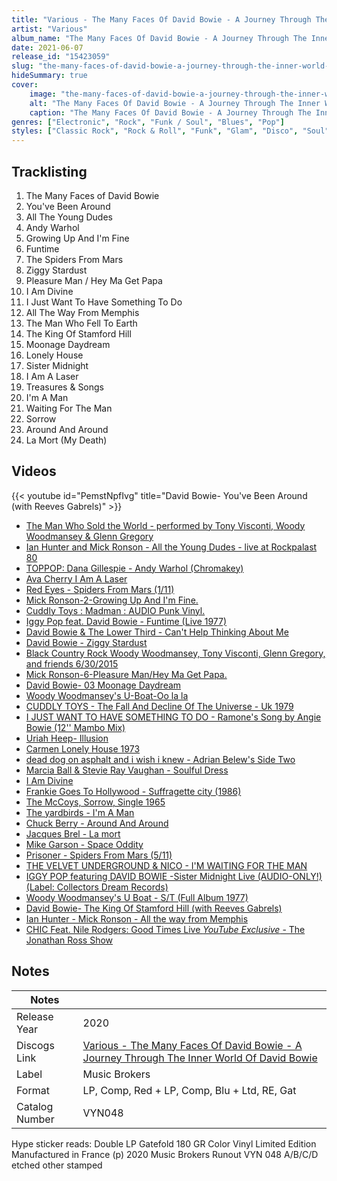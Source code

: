 ```yaml
---
title: "Various - The Many Faces Of David Bowie - A Journey Through The Inner World Of David Bowie"
artist: "Various"
album_name: "The Many Faces Of David Bowie - A Journey Through The Inner World Of David Bowie"
date: 2021-06-07
release_id: "15423059"
slug: "the-many-faces-of-david-bowie-a-journey-through-the-inner-world-of-david-bowie-15423059"
hideSummary: true
cover:
    image: "the-many-faces-of-david-bowie-a-journey-through-the-inner-world-of-david-bowie-15423059.jpg"
    alt: "The Many Faces Of David Bowie - A Journey Through The Inner World Of David Bowie by Various"
    caption: "The Many Faces Of David Bowie - A Journey Through The Inner World Of David Bowie by Various"
genres: ["Electronic", "Rock", "Funk / Soul", "Blues", "Pop"]
styles: ["Classic Rock", "Rock & Roll", "Funk", "Glam", "Disco", "Soul", "Chanson", "Blues Rock"]
---
```


## Tracklisting
1. The Many Faces of David Bowie
2. You've Been Around
3. All The Young Dudes
4. Andy Warhol
5. Growing Up And I'm Fine
6. Funtime
7. The Spiders From Mars
8. Ziggy Stardust
9. Pleasure Man / Hey Ma Get Papa
10. I Am Divine
11. I Just Want To Have Something To Do
12. All The Way From Memphis
13. The Man Who Fell To Earth
14. The King Of Stamford Hill
15. Moonage Daydream
16. Lonely House
17. Sister Midnight
18. I Am A Laser
19. Treasures & Songs
20. I'm A Man
21. Waiting For The Man
22. Sorrow
23. Around And Around
24. La Mort (My Death)

## Videos
{{< youtube id="PemstNpfIvg" title="David Bowie-  You've Been Around (with Reeves Gabrels)" >}}
- [The Man Who Sold the World - performed by Tony Visconti, Woody Woodmansey & Glenn Gregory](https://www.youtube.com/watch?v=0bge0HZy_Us)
- [Ian Hunter and Mick Ronson - All the Young Dudes - live at Rockpalast 80](https://www.youtube.com/watch?v=08SdIo0e--4)
- [TOPPOP: Dana Gillespie - Andy Warhol (Chromakey)](https://www.youtube.com/watch?v=b11Jw8ddigI)
- [Ava Cherry   I Am A Laser](https://www.youtube.com/watch?v=gDidSNQyB24)
- [Red Eyes - Spiders From Mars (1/11)](https://www.youtube.com/watch?v=hcbOfYVWK_4)
- [Mick Ronson-2-Growing Up And I'm Fine.](https://www.youtube.com/watch?v=Jz0sF9ZDUJY)
- [Cuddly Toys : Madman : AUDIO Punk Vinyl.](https://www.youtube.com/watch?v=RAQd0xMKWBA)
- [Iggy Pop feat. David Bowie - Funtime (Live 1977)](https://www.youtube.com/watch?v=tqwwlRuuMis)
- [David Bowie & The Lower Third - Can't Help Thinking About Me](https://www.youtube.com/watch?v=K1MXonBG5NI)
- [David Bowie - Ziggy Stardust](https://www.youtube.com/watch?v=XXq5VvYAI1Q)
- [Black Country Rock  Woody Woodmansey, Tony Visconti, Glenn Gregory, and friends 6/30/2015](https://www.youtube.com/watch?v=6JFR0SIQyaM)
- [Mick Ronson-6-Pleasure Man/Hey Ma Get Papa.](https://www.youtube.com/watch?v=sa4St3I_LPY)
- [David Bowie- 03 Moonage Daydream](https://www.youtube.com/watch?v=JFDj3shXvco)
- [Woody Woodmansey's U-Boat-Oo la la](https://www.youtube.com/watch?v=1MC_ud5L6FA)
- [CUDDLY TOYS - The Fall And Decline Of The Universe - Uk 1979](https://www.youtube.com/watch?v=og8fQ1uVZos)
- [I JUST WANT TO HAVE SOMETHING TO DO - Ramone's Song by Angie Bowie (12'' Mambo Mix)](https://www.youtube.com/watch?v=5U1e4Pmcyoc)
- [Uriah Heep-   Illusion](https://www.youtube.com/watch?v=rzkfGW3-QP4)
- [Carmen   Lonely House 1973](https://www.youtube.com/watch?v=6MJkPXMMgjA)
- [dead dog on asphalt and i wish i knew - Adrian Belew's Side Two](https://www.youtube.com/watch?v=oCLAxJhX4bc)
- [Marcia Ball & Stevie Ray Vaughan - Soulful Dress](https://www.youtube.com/watch?v=uyA8UgVPEIo)
- [I Am Divine](https://www.youtube.com/watch?v=mBmGABEneqs)
- [Frankie Goes To Hollywood - Suffragette city (1986)](https://www.youtube.com/watch?v=5u3uoNRQLbM)
- [The McCoys, Sorrow, Single 1965](https://www.youtube.com/watch?v=t4nw7Xm7bTM)
- [The yardbirds - I'm A Man](https://www.youtube.com/watch?v=JAdCePtwoW4)
- [Chuck Berry - Around And Around](https://www.youtube.com/watch?v=W5gx_b_XCvY)
- [Jacques Brel - La mort](https://www.youtube.com/watch?v=aZ0Ubvkx6VY)
- [Mike Garson - Space Oddity](https://www.youtube.com/watch?v=fzBAuocLSDc)
- [Prisoner - Spiders From Mars (5/11)](https://www.youtube.com/watch?v=ZaVdh1mgHmw)
- [THE VELVET UNDERGROUND & NICO - I'M WAITING FOR THE MAN](https://www.youtube.com/watch?v=_LEXJfcIQfI)
- [IGGY POP featuring DAVID BOWIE -Sister Midnight Live (AUDIO-ONLY!) (Label: Collectors Dream Records)](https://www.youtube.com/watch?v=WFNagod5V_E)
- [Woody Woodmansey's U Boat - S/T (Full Album 1977)](https://www.youtube.com/watch?v=ON-EwS89Hs4)
- [David Bowie- The King Of Stamford Hill (with Reeves Gabrels)](https://www.youtube.com/watch?v=FptTwn2VKEA)
- [Ian Hunter - Mick Ronson - All the way from Memphis](https://www.youtube.com/watch?v=MO2g1_UJmTE)
- [CHIC Feat. Nile Rodgers: Good Times Live *YouTube Exclusive* - The Jonathan Ross Show](https://www.youtube.com/watch?v=eSfMKvuRVPE)


## Notes

| Notes          |             |
| ---------------| ----------- |
| Release Year   | 2020 |
| Discogs Link   | [Various - The Many Faces Of David Bowie - A Journey Through The Inner World Of David Bowie](https://www.discogs.com/release/15423059-Various-The-Many-Faces-Of-David-Bowie-A-Journey-Through-The-Inner-World-Of-David-Bowie) |
| Label          | Music Brokers |
| Format         | LP, Comp, Red + LP, Comp, Blu + Ltd, RE, Gat |
| Catalog Number | VYN048 |

Hype sticker reads: Double LP Gatefold 180 GR Color Vinyl Limited Edition  Manufactured in France (p) 2020 Music Brokers  Runout VYN 048 A/B/C/D etched other stamped

